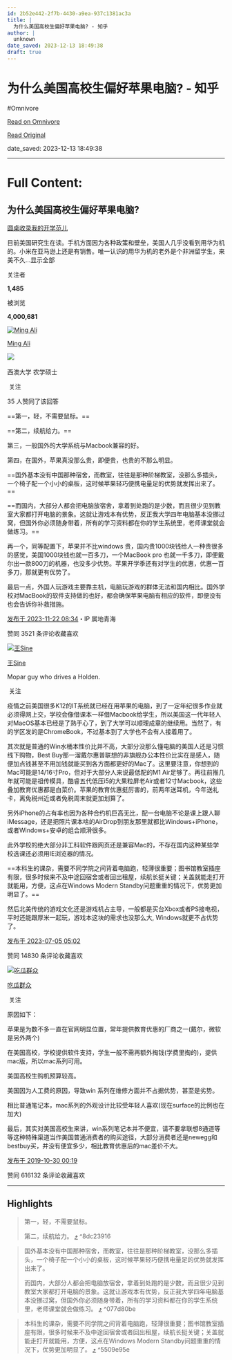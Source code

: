 ```yaml
---
id: 2b52e442-2f7b-4430-a9ea-937c1381ac3a
title: |
  为什么美国高校生偏好苹果电脑? - 知乎
author: |
  unknown
date_saved: 2023-12-13 18:49:38
draft: true
---
```


# 为什么美国高校生偏好苹果电脑? - 知乎
#Omnivore

[Read on Omnivore](https://omnivore.app/me/https-www-zhihu-com-question-348612536-answer-3298369440-18c6595ed6a)

[Read Original](https://www.zhihu.com/question/348612536/answer/3298369440)

date_saved: 2023-12-13 18:49:38


--- 

# Full Content: 

## 为什么美国高校生偏好苹果电脑?

[圆桌收录我的开学范儿](https://www.zhihu.com/roundtable/mycollegestyle)

目前美国研究生在读。手机方面因为各种政策和壁垒，美国人几乎没看到用华为机的。小米在亚马逊上还是有销售。唯一认识的用华为机的老外是个非洲留学生，来美不久…显示全部 ​

关注者

**1,485**

被浏览

**4,000,681**

[![Ming Ali](https://proxy-prod.omnivore-image-cache.app/0x0,sGxopIRulX8r9imZY22D4nnYkMS4bzQWqjdS6J3NQ7vg/https://picx.zhimg.com/v2-e0d3d011ba4cb9944ed085b34df5e2e6_l.jpg?source=2c26e567)](https://www.zhihu.com/people/ming-ali)

[Ming Ali](https://www.zhihu.com/people/ming-ali)

[​](https://www.zhihu.com/question/48510028)​![](https://proxy-prod.omnivore-image-cache.app/0x0,sRpP1H2oa_TfsDLpATwsIt6ipVLRN7HlUZGTch2Ee4JQ/https://picx.zhimg.com/v2-4812630bc27d642f7cafcd6cdeca3d7a.jpg?source=88ceefae)

西澳大学 农学硕士

​ 关注

35 人赞同了该回答

==第一，轻，不需要鼠标。==

==第二，续航给力。==

第三，一般国外的大学系统与Macbook兼容的好。

第四，在国外，苹果真没那么贵，即便贵，也贵的不那么明显。

==国外基本没有中国那种宿舍，而教室，往往是那种阶梯教室，没那么多插头，一个椅子配一个小小的桌板，这时候苹果轻巧便携电量足的优势就发挥出来了。==

==而国内，大部分人都会把电脑放宿舍，拿着到处跑的是少数，而且很少见到教室大家都打开电脑的景象。这就让游戏本有优势，反正我大学四年电脑基本没挪过窝，但国外你必须随身带着，所有的学习资料都在你的学生系统里，老师课堂就会做练习。==

再一个，同等配置下，苹果并不比windows 贵，国内贵1000块钱给人一种贵很多的感觉，美国1000块钱也就一百多刀，一个MacBook pro 也就一千多刀，即便戴尔出一款800刀的机器，也没多少优势。苹果开学季还有对学生的优惠，优惠一百多刀，那就更有优势了。

最后一点，外国人玩游戏主要靠主机，电脑玩游戏的群体无法和国内相比。国外学校对MacBook的软件支持做的也好，都会确保苹果电脑有相应的软件，即便没有也会告诉你补救措施。

[发布于 2023-11-22 08:34](https://www.zhihu.com/question/348612536/answer/3298369440)・IP 属地青海

​赞同 35​​21 条评论​收藏​喜欢

[![王Sine](https://proxy-prod.omnivore-image-cache.app/0x0,sSPPu4KYeZmzj8_5C6bOECVGr7lDvwUeXFN8ng_7rJbw/https://picx.zhimg.com/v2-b76444200c6891a411b8e34bba2ee498_l.jpg?source=1def8aca)](https://www.zhihu.com/people/wang-sine-29)

[王Sine](https://www.zhihu.com/people/wang-sine-29)

Mopar guy who drives a Holden.

​ 关注

疫情之前美国很多K12的IT系统就已经在用苹果的电脑，到了一定年纪很多作业就必须得网上交，学校会像借课本一样借Macbook给学生，所以美国这一代年轻人对MacOS基本已经是了熟于心了，到了大学可以顺理成章的继续用。当然了，有的学区发的是ChromeBook，不过基本到了大学也不会有人接着用了。

其次就是普通的Win水桶本性价比并不高，大部分没那么懂电脑的美国人还是习惯线下购物，Best Buy那一溜戴尔惠普联想的非旗舰办公本性价比实在是感人，随便加点钱甚至不用加钱就能买到各方面都更好的Mac了。这里要注意，你想到的Mac可能是14/16寸Pro，但对于大部分人来说最低配的M1 Air足够了。再往前推几年就可能是祖传模具，酷睿五代低压i5的大果粒屏老Air或者12寸Macbook，这些叠加教育优惠都是白菜价。苹果的教育优惠挺厉害的，前两年送耳机，今年送礼卡，离免税州近或者免税周末就更加划算了。

另外iPhone的占有率也因为各种合约机巨高无比，配一台电脑不论是课上跟人聊iMessage，还是把照片课本啥的AirDrop到朋友那里就都比Windows+iPhone，或者Windows+安卓的组合顺滑很多。

此外学校的绝大部分非工科软件跟网页还是兼容Mac的，不存在国内这种某些学校选课还必须用IE浏览器的情况。

==本科生的课杂，需要不同学院之间背着电脑跑，轻薄很重要；图书馆教室插座有限，很多时候来不及中途回宿舍或者回出租屋，续航长挺关键；关盖就能走打开就能用，方便，这点在Windows Modern Standby问题重重的情况下，优势更加明显了。==

然后北美传统的游戏文化还是游戏机占主导，一般都是买台Xbox或者PS接电视，平时还能跟厚米一起玩，游戏本这块的需求也没那么大, Windows就更不占优势了。

[发布于 2023-07-05 05:02](https://www.zhihu.com/question/348612536/answer/3104566878)

​赞同 148​​30 条评论​收藏​喜欢

[![吃瓜群众](https://proxy-prod.omnivore-image-cache.app/0x0,sYPOst_vEAudSx_wTU8sqAW1P6hYvsnvtGO6ogPfY6n0/https://picx.zhimg.com/v2-abed1a8c04700ba7d72b45195223e0ff_l.jpg?source=1def8aca)](https://www.zhihu.com/people/chi-gua-qun-zhong-59-37)

[吃瓜群众](https://www.zhihu.com/people/chi-gua-qun-zhong-59-37)

​ 关注

原因如下：

苹果是为数不多一直在官网明显位置，常年提供教育优惠的厂商之一(戴尔，微软是另外两个)

在美国高校，学校提供软件支持，学生一般不需再额外掏钱(学费里掏的)，提供mac版，所以mac系列可用。

美国高校生购机预算较高。

美国因为人工费的原因，导致win 系列在维修方面并不占据优势，甚至是劣势。

相比普通笔记本，mac系列的外观设计比较受年轻人喜欢(现在surface的比例也在加大)

最后，其实对美国高校生来讲，win系列笔记本并不便宜，请不要拿联想8通道等等这种特殊渠道当作美国普通消费者的购买途径，大部分消费者还是newegg和bestbuy买，并没有便宜多少，相比教育优惠后的mac差价不大。

[发布于 2019-10-30 00:19](https://www.zhihu.com/question/348612536/answer/874839148)

​赞同 616​​132 条评论​收藏​喜欢

---

## Highlights

> 第一，轻，不需要鼠标。
> 
> 第二，续航给力。 [⤴️](https://omnivore.app/me/https-www-zhihu-com-question-348612536-answer-3298369440-18c6595ed6a#8dc23916-356e-4c57-8952-0ea802198a61)  ^8dc23916

> 国外基本没有中国那种宿舍，而教室，往往是那种阶梯教室，没那么多插头，一个椅子配一个小小的桌板，这时候苹果轻巧便携电量足的优势就发挥出来了。
> 
> 而国内，大部分人都会把电脑放宿舍，拿着到处跑的是少数，而且很少见到教室大家都打开电脑的景象。这就让游戏本有优势，反正我大学四年电脑基本没挪过窝，但国外你必须随身带着，所有的学习资料都在你的学生系统里，老师课堂就会做练习。 [⤴️](https://omnivore.app/me/https-www-zhihu-com-question-348612536-answer-3298369440-18c6595ed6a#077d80be-74f7-4aa5-98dc-7ce0aae54c10)  ^077d80be

> 本科生的课杂，需要不同学院之间背着电脑跑，轻薄很重要；图书馆教室插座有限，很多时候来不及中途回宿舍或者回出租屋，续航长挺关键；关盖就能走打开就能用，方便，这点在Windows Modern Standby问题重重的情况下，优势更加明显了。 [⤴️](https://omnivore.app/me/https-www-zhihu-com-question-348612536-answer-3298369440-18c6595ed6a#5509e95e-cbea-4038-b620-94e045bdf466)  ^5509e95e

